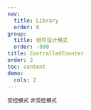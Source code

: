```yaml
---
nav:
  title: Library
  order: 0
group:
  title: 组件设计模式
  order: -999
title: ControlledCounter
order: 2
toc: content
demo:
  cols: 2
---
```


<code src="./usage/demo1.tsx">受控模式</code>
<code src="./usage/demo2.tsx">非受控模式</code>

<API></API>
